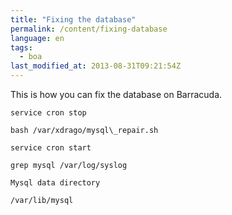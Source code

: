 ```yaml
---
title: "Fixing the database"
permalink: /content/fixing-database
language: en
tags:
  - boa
last_modified_at: 2013-08-31T09:21:54Z
---
```


This is how you can fix the database on Barracuda.

```
service cron stop

bash /var/xdrago/mysql\_repair.sh

service cron start

grep mysql /var/log/syslog

Mysql data directory

/var/lib/mysql
```
